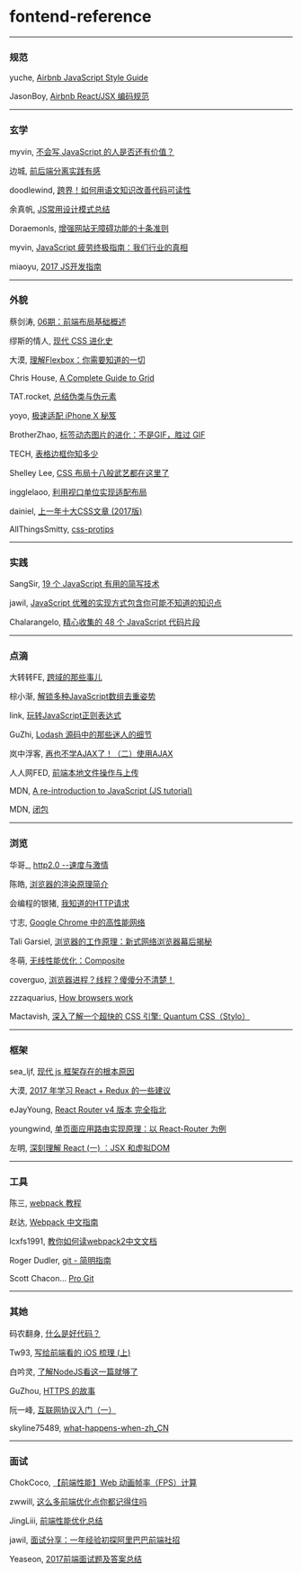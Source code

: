 # fontend-reference

---
### 规范

yuche, [Airbnb JavaScript Style Guide](https://github.com/yuche/javascript/blob/master/README.md)

JasonBoy, [Airbnb React/JSX 编码规范](https://github.com/JasonBoy/javascript/blob/master/react/README.md)

---
### 玄学

myvin, [不会写 JavaScript 的人是否还有价值？](https://www.zcfy.cc/article/is-there-any-value-in-people-who-cannot-write-javascript-4267.html?t=new)

边城, [前后端分离实践有感](https://my.oschina.net/jamesfancy/blog/1604237)

doodlewind, [跨界！如何用语文知识改善代码可读性](https://juejin.im/post/5a1fcd8f518825592c07e326)

余真帆, [JS常用设计模式总结](https://fanerge.github.io/2017/11/12/%E8%AE%BE%E8%AE%A1%E6%A8%A1%E5%BC%8F%E6%80%BB%E7%BB%93/)

Doraemonls, [增强网站无障碍功能的十条准则](http://zcfy.cc/article/10-guidelines-to-improve-your-web-accessibility-aerolab-4222.html?t=new)

myvin, [JavaScript 疲劳终极指南：我们行业的真相](http://www.zcfy.cc/article/the-ultimate-guide-to-javascript-fatigue-realities-of-our-industry-3914.html)

miaoyu, [2017 JS开发指南](http://www.zcfy.cc/article/a-map-to-modern-javascript-development-2017-hacker-noon-3696.html)

---
### 外貌

蔡剑涛, [06期：前端布局基础概述](https://mp.weixin.qq.com/s/-LcNZWFFty2lWuND6uuNNA)

缪斯的情人, [现代 CSS 进化史](https://segmentfault.com/a/1190000013191860)

大漠, [理解Flexbox：你需要知道的一切](https://www.w3cplus.com/css3/understanding-flexbox-everything-you-need-to-know.html)

Chris House, [A Complete Guide to Grid](https://css-tricks.com/snippets/css/complete-guide-grid/#prop-grid-column-row)

TAT.rocket, [总结伪类与伪元素](http://www.alloyteam.com/2016/05/summary-of-pseudo-classes-and-pseudo-elements/)

yoyo, [极速适配 iPhone X 秘笈](https://isux.tencent.com/articles/isux-h5-in-iphone.html)

BrotherZhao, [<img>标签动态图片的进化：不是GIF，胜过 GIF](https://mp.weixin.qq.com/s/lbzK1tsRvLmRKYo7PPgrFQ)

TECH, [表格边框你知多少](https://isux.tencent.com/articles/isux-table-border.html)

Shelley Lee, [CSS 布局十八般武艺都在这里了](https://zhuanlan.zhihu.com/p/25565751)

ingglelaoo, [利用视口单位实现适配布局](https://aotu.io/notes/2017/04/28/2017-4-28-CSS-viewport-units/)

dainiel, [上一年十大CSS文章 (2017版)](http://www.zcfy.cc/article/css-top-10-articles-for-the-past-year-v-2017-mybridge-for-professionals-2391.html)

AllThingsSmitty, [css-protips](https://github.com/AllThingsSmitty/css-protips/blob/master/translations/zh-CN/README.md)

---
### 实践

SangSir, [19 个 JavaScript 有用的简写技术](https://segmentfault.com/a/1190000012673854)

jawil, [JavaScript 优雅的实现方式包含你可能不知道的知识点](https://github.com/jawil/blog/issues/30)

Chalarangelo, [精心收集的 48 个 JavaScript 代码片段](http://mp.weixin.qq.com/s/XpTdSYuECq3lV8BOCcJqFA)

---
### 点滴

大转转FE, [跨域的那些事儿](https://zhuanlan.zhihu.com/p/28562290)

棕小渐, [解锁多种JavaScript数组去重姿势](https://juejin.im/post/5b0284ac51882542ad774c45)

link, [玩转JavaScript正则表达式](http://imweb.io/topic/56e804ef1a5f05dc50643106)

GuZhi, [Lodash 源码中的那些迷人的细节](https://qianduan.group/posts/5a58d2050cf6b624d2239c44)

岚中浮客, [再也不学AJAX了！（二）使用AJAX](https://segmentfault.com/a/1190000012237477)

人人网FED, [前端本地文件操作与上传](https://juejin.im/post/5a193b4bf265da43052e528a)

MDN, [A re-introduction to JavaScript (JS tutorial)](https://developer.mozilla.org/en-US/docs/Web/JavaScript/A_re-introduction_to_JavaScript)

MDN, [闭包](https://developer.mozilla.org/zh-CN/docs/Web/JavaScript/Closures)

---
### 浏览

华哥_, [http2.0 --速度与激情](https://my.oschina.net/u/861562/blog/1823472?origin=wechat)

陈皓, [浏览器的渲染原理简介](https://coolshell.cn/articles/9666.html)

会编程的银猪, [我知道的HTTP请求](https://fed.renren.com/2018/02/03/http-request/)

寸志, [Google Chrome 中的高性能网络](https://qianduan.group/posts/5a0af34941a4410ebdd6df2f)

Tali Garsiel, [浏览器的工作原理：新式网络浏览器幕后揭秘](https://www.html5rocks.com/zh/tutorials/internals/howbrowserswork/)

冬萌, [无线性能优化：Composite](http://taobaofed.org/blog/2016/04/25/performance-composite/?from=singlemessage)

coverguo, [浏览器进程？线程？傻傻分不清楚！](http://imweb.io/topic/58e3bfa845e5c13468f567d5)

zzzaquarius, [How browsers work](http://blog.csdn.net/zzzaquarius/article/details/6532299)

Mactavish, [深入了解一个超快的 CSS 引擎: Quantum CSS（Stylo）](http://www.zcfy.cc/article/inside-a-super-fast-css-engine-quantum-css-aka-stylo-x2605-mozilla-hacks-8211-the-web-developer-blog-4041.html?t=new)

---
### 框架

sea_ljf, [现代 js 框架存在的根本原因](https://zcfy.cc/article/the-deepest-reason-why-modern-javascript-frameworks-exist)

大漠, [2017 年学习 React + Redux 的一些建议](https://www.w3cplus.com/react/tips-to-learn-react-redux.html)

eJayYoung, [React Router v4 版本 完全指北](http://zcfy.cc/article/react-router-v4-the-complete-guide-mdash-sitepoint-4448.html?t=new)

youngwind, [单页面应用路由实现原理：以 React-Router 为例](https://github.com/youngwind/blog/issues/109)

左明, [深刻理解 React (一) ：JSX 和虚拟DOM](https://www.qcloud.com/community/article/164816001481011867)

---
### 工具

陈三, [webpack 教程](https://blog.zfanw.com/webpack-tutorial/)

赵达, [Webpack 中文指南](http://zhaoda.net/webpack-handbook/index.html)

lcxfs1991, [教你如何读webpack2中文文档](https://github.com/lcxfs1991/blog/issues/17)

Roger Dudler, [git - 简明指南](https://rogerdudler.github.io/git-guide/index.zh.html)

Scott Chacon... [Pro Git](https://git-scm.com/book/zh/v2)

---
### 其她

码农翻身, [什么是好代码？](https://mp.weixin.qq.com/s/uHcZA_0wvGrRQ3crS90vdw)

Tw93, [写给前端看的 iOS 梳理 (上)](http://tw93.com/2018-02-07/ios-1.html)

白吟灵, [了解NodeJS看这一篇就够了](https://segmentfault.com/a/1190000013241874)

GuZhou, [HTTPS 的故事](https://qianduan.group/posts/5a6560b00cf6b624d2239c6f)

阮一峰, [互联网协议入门（一）](http://www.ruanyifeng.com/blog/2012/05/internet_protocol_suite_part_i.html)

skyline75489, [what-happens-when-zh_CN](https://github.com/skyline75489/what-happens-when-zh_CN/blob/master/README.rst)

---
### 面试

ChokCoco, [【前端性能】Web 动画帧率（FPS）计算](http://www.cnblogs.com/coco1s/p/8029582.html)

zwwill, [这么多前端优化点你都记得住吗](https://github.com/zwwill/blog/issues/1)

JingLiii, [前端性能优化总结](http://www.cnblogs.com/zhangrunhao/p/7682557.html)

jawil, [面试分享：一年经验初探阿里巴巴前端社招](https://github.com/jawil/blog/issues/22)

Yeaseon, [2017前端面试题及答案总结](https://yeaseonzhang.github.io/2017/09/17/2017前端面试题及答案总结/#more)